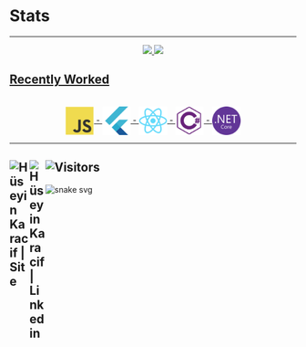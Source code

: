 # Stats

<hr>
<div align="center" style="background-color: 151515">
  <a href="https://github.com/hsynkrcf">
  <img height="200em" src="https://github-readme-stats.vercel.app/api?username=hsynkrcf&show_icons=true&theme=dark&include_all_commits=true&count_private=true&hide_border=true"/>
  <img height="200em" src="https://github-readme-stats.vercel.app/api/top-langs/?username=hsynkrcf&show_icons=true&layout=compact&langs_count=16&theme=dark&hide_border=true&hide=css,php,python"/>
</div>
  
## Recently Worked

<div align="center" style="display: inline_block;"><br>
  <img align="center" alt="hsynkrcf-Js" height="50" width="50" src="https://raw.githubusercontent.com/devicons/devicon/master/icons/javascript/javascript-original.svg">
   - 
  <img align="center" alt="hsynkrcf-Flutter" height="50" width="50" src="https://raw.githubusercontent.com/devicons/devicon/master/icons/flutter/flutter-original.svg">
   - 
  <img align="center" alt="hsynkrcf-React" height="50" width="50" src="https://raw.githubusercontent.com/devicons/devicon/master/icons/react/react-original.svg">
   - 
  <img align="center" alt="hsynkrcf-Csharp" height="50" width="50" src="https://raw.githubusercontent.com/devicons/devicon/master/icons/csharp/csharp-line.svg">
   - 
  <img align="center" alt="hsynkrcf-DotNetCore" height="50" width="50" src="https://raw.githubusercontent.com/devicons/devicon/master/icons/dotnetcore/dotnetcore-original.svg">
</div>
<hr>
  
 ## <a href="https://karacif.dev/"><img align="left" alt="Hüseyin Karacif | Site" width="35px" src="https://t3.ftcdn.net/jpg/04/06/91/92/360_F_406919209_O9Sy4SKu3dVx0mE3RqYfCH5hqMwVWbOk.jpg" /></a>   ![Visitors](https://api.visitorbadge.io/api/visitors?path=https%3A%2F%2Fgithub.com%2Fhsynkrcf&countColor=%2337d67a&style=plastic&labelStyle=upper) <a href="https://www.linkedin.com/in/huseyin-karacif/"><img align="left" alt="Hüseyin Karacif | Linkedin" width="28px" src="https://camo.githubusercontent.com/c8a9c5b414cd812ad6a97a46c29af67239ddaeae08c41724ff7d945fb4c047e5/68747470733a2f2f6564656e742e6769746875622e696f2f537570657254696e7949636f6e732f696d616765732f7376672f6c696e6b6564696e2e737667" /></a>  

  
![snake svg](https://github.com/hsynkrcf/hsynkrcf/blob/output/github-contribution-grid-snake.svg)
